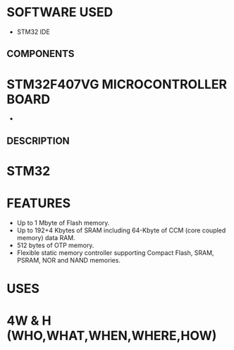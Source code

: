 # SOFTWARE USED
* STM32 IDE 
## COMPONENTS 
# STM32F407VG MICROCONTROLLER BOARD
*
## DESCRIPTION 
# STM32
# FEATURES 
 * Up to 1 Mbyte of Flash memory.
 * Up to 192+4 Kbytes of SRAM including 64-Kbyte of CCM (core coupled memory) data RAM.
 * 512 bytes of OTP memory.
 * Flexible static memory controller supporting Compact Flash, SRAM, PSRAM, NOR and NAND memories.
# USES

# 4W & H (WHO,WHAT,WHEN,WHERE,HOW)



